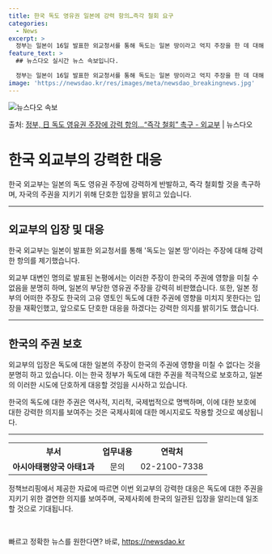 ```yaml
---
title: 한국 독도 영유권 일본에 강력 항의…즉각 철회 요구
categories:
  - News
excerpt: >
  정부는 일본이 16일 발표한 외교청서를 통해 독도는 일본 땅이라고 억지 주장을 한 데 대해 강력 항의했다. …
feature_text: >
  ## 뉴스다오 실시간 뉴스 속보입니다.

  정부는 일본이 16일 발표한 외교청서를 통해 독도는 일본 땅이라고 억지 주장을 한 데 대해 강력 항의했다. …
image: 'https://newsdao.kr/res/images/meta/newsdao_breakingnews.jpg'
---
```


![뉴스다오 속보](https://newsdao.kr/res/images/meta/newsdao_breakingnews.jpg)

<p>출처: <a href="https://newsdao.kr/3603" rel="dofollow">정부, 日 독도 영유권 주장에 강력 항의…“즉각 철회” 촉구 - 외교부</a> | 뉴스다오</p>

<h1 data-ke-size="size26">한국 외교부의 강력한 대응</h1>
<p data-ke-size="size16">한국 외교부는 일본의 독도 영유권 주장에 강력하게 반발하고, 즉각 철회할 것을 촉구하며, 자국의 주권을 지키기 위해 단호한 입장을 밝히고 있습니다.</p>

<hr>

<h2 data-ke-size="size24">외교부의 입장 및 대응</h2>
<p data-ke-size="size16">한국 외교부는 일본이 발표한 외교청서를 통해 '독도는 일본 땅'이라는 주장에 대해 강력한 항의를 제기했습니다. </p>
<p data-ke-size="size16">외교부 대변인 명의로 발표된 논평에서는 이러한 주장이 한국의 주권에 영향을 미칠 수 없음을 분명히 하며, 일본의 부당한 영유권 주장을 강력히 비판했습니다. 또한, 일본 정부의 어떠한 주장도 한국의 고유 영토인 독도에 대한 주권에 영향을 미치지 못한다는 입장을 재확인했고, 앞으로도 단호한 대응을 하겠다는 강력한 의지를 밝히기도 했습니다.</p>

<hr>

<h2 data-ke-size="size24">한국의 주권 보호</h2>
<p data-ke-size="size16">외교부의 입장은 독도에 대한 일본의 주장이 한국의 주권에 영향을 미칠 수 없다는 것을 분명히 하고 있습니다. 이는 한국 정부가 독도에 대한 주권을 적극적으로 보호하고, 일본의 이러한 시도에 단호하게 대응할 것임을 시사하고 있습니다.</p>
<p data-ke-size="size16">한국의 독도에 대한 주권은 역사적, 지리적, 국제법적으로 명백하며, 이에 대한 보호에 대한 강력한 의지를 보여주는 것은 국제사회에 대한 메시지로도 작용할 것으로 예상됩니다.</p>

<hr>

<table>
	<tr>
		<th style="text-align: center;">부서</th>
		<th style="text-align: center;">업무내용</th>
		<th style="text-align: center;">연락처</th>
	</tr>
	<tr>
		<td style="text-align: center;"><b>아시아태평양국 아태1과</b></td>
		<td style="text-align: center;">문의</td>
		<td style="text-align: center;">02-2100-7338</td>
	</tr>
</table>

<p data-ke-size="size16">정책브리핑에서 제공한 자료에 따르면 이번 외교부의 강력한 대응은 독도에 대한 주권을 지키기 위한 결연한 의지를 보여주며, 국제사회에 한국의 일관된 입장을 알리는데 일조할 것으로 기대됩니다.</p>
<p data-ke-size="size16">&nbsp;</p> 

빠르고 정확한 뉴스를 원한다면? 바로, <a href="https://newsdao.kr" rel="dofollow">https://newsdao.kr</a>


